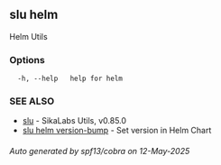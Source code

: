 ## slu helm

Helm Utils

### Options

```
  -h, --help   help for helm
```

### SEE ALSO

* [slu](slu.md)	 - SikaLabs Utils, v0.85.0
* [slu helm version-bump](slu_helm_version-bump.md)	 - Set version in Helm Chart

###### Auto generated by spf13/cobra on 12-May-2025
